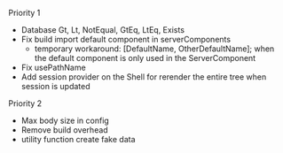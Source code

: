 Priority 1

- Database Gt, Lt, NotEqual, GtEq, LtEq, Exists
- Fix build import default component in serverComponents
  - temporary workaround: [DefaultName, OtherDefaultName]; when the default component is only used in the ServerComponent
- Fix usePathName
- Add session provider on the Shell for rerender the entire tree when session is updated

Priority 2

- Max body size in config
- Remove build overhead
- utility function create fake data